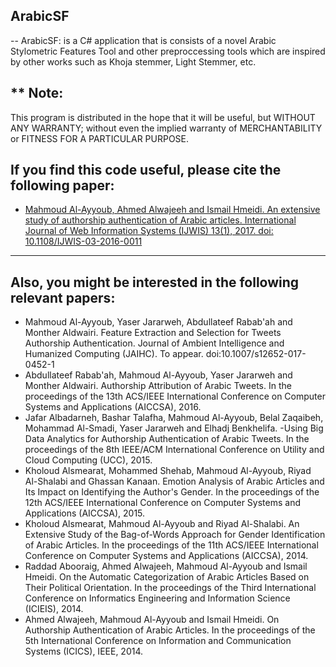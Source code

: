## **ArabicSF**
 --
ArabicSF: is a C# application that is consists of a novel Arabic Stylometric Features Tool and other preproccessing tools which are inspired by other works such as Khoja stemmer, Light Stemmer, etc.

** **Note:**
--
This program is distributed in the hope that it will be useful, but WITHOUT ANY WARRANTY; without even the implied warranty of MERCHANTABILITY or FITNESS FOR A PARTICULAR PURPOSE.

If you find this code useful, please cite the following paper:
---------------------
- [Mahmoud Al-Ayyoub, Ahmed Alwajeeh and Ismail Hmeidi. An extensive study of authorship authentication of Arabic articles. International Journal of Web Information Systems (IJWIS) 13(1), 2017. doi: 10.1108/IJWIS-03-2016-0011](http:/www.emeraldinsight.com/doi/pdfplus/10.1108/IJWIS-03-2016-0011)
----------------------------

Also, you might be interested in the following relevant papers:
---
- Mahmoud Al-Ayyoub, Yaser Jararweh, Abdullateef Rabab'ah and Monther Aldwairi. Feature Extraction and Selection for Tweets Authorship Authentication. Journal of Ambient Intelligence and Humanized Computing (JAIHC). To appear. doi:10.1007/s12652-017-0452-1
- Abdullateef Rabab'ah, Mahmoud Al-Ayyoub, Yaser Jararweh and Monther Aldwairi. Authorship Attribution of Arabic Tweets. In the proceedings of the 13th ACS/IEEE International Conference on Computer Systems and Applications (AICCSA), 2016.
- Jafar Albadarneh, Bashar Talafha, Mahmoud Al-Ayyoub, Belal Zaqaibeh, Mohammad Al-Smadi, Yaser Jararweh and Elhadj Benkhelifa. -Using Big Data Analytics for Authorship Authentication of Arabic Tweets. In the proceedings of the 8th IEEE/ACM International Conference on Utility and Cloud Computing (UCC), 2015.
- Kholoud Alsmearat, Mohammed Shehab, Mahmoud Al-Ayyoub, Riyad Al-Shalabi and Ghassan Kanaan. Emotion Analysis of Arabic Articles and Its Impact on Identifying the Author's Gender. In the proceedings of the 12th ACS/IEEE International Conference on Computer Systems and Applications (AICCSA), 2015.
- Kholoud Alsmearat, Mahmoud Al-Ayyoub and Riyad Al-Shalabi. An Extensive Study of the Bag-of-Words Approach for Gender Identification of Arabic Articles. In the proceedings of the 11th ACS/IEEE International Conference on Computer Systems and Applications (AICCSA), 2014.
- Raddad Abooraig, Ahmed Alwajeeh, Mahmoud Al-Ayyoub and Ismail Hmeidi. On the Automatic Categorization of Arabic Articles Based on Their Political Orientation. In the proceedings of the Third International Conference on Informatics Engineering and Information Science (ICIEIS), 2014.
- Ahmed Alwajeeh, Mahmoud Al-Ayyoub and Ismail Hmeidi. On Authorship Authentication of Arabic Articles. In the proceedings of the 5th International Conference on Information and Communication Systems (ICICS), IEEE, 2014.
